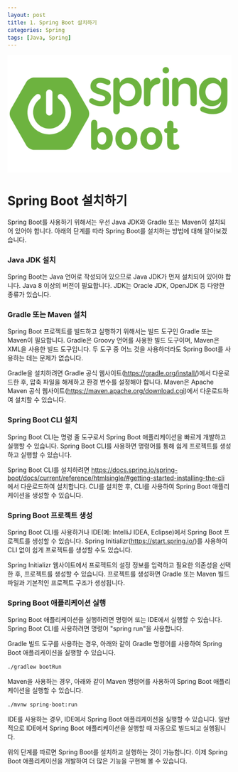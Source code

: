 ```yaml
---
layout: post
title: 1. Spring Boot 설치하기
categories: Spring
tags: [Java, Spring]
---
```


<img src="assets\img\headers\Spring Boot.png" />

# Spring Boot 설치하기

Spring Boot를 사용하기 위해서는 우선 Java JDK와 Gradle 또는 Maven이 설치되어 있어야 합니다. 아래의 단계를 따라 Spring Boot를 설치하는 방법에 대해 알아보겠습니다.

### Java JDK 설치

Spring Boot는 Java 언어로 작성되어 있으므로 Java JDK가 먼저 설치되어 있어야 합니다. Java 8 이상의 버전이 필요합니다. JDK는 Oracle JDK, OpenJDK 등 다양한 종류가 있습니다.

### Gradle 또는 Maven 설치

Spring Boot 프로젝트를 빌드하고 실행하기 위해서는 빌드 도구인 Gradle 또는 Maven이 필요합니다. Gradle은 Groovy 언어를 사용한 빌드 도구이며, Maven은 XML을 사용한 빌드 도구입니다. 두 도구 중 어느 것을 사용하더라도 Spring Boot를 사용하는 데는 문제가 없습니다.

Gradle을 설치하려면 Gradle 공식 웹사이트(https://gradle.org/install/)에서 다운로드한 후, 압축 파일을 해제하고 환경 변수를 설정해야 합니다. Maven은 Apache Maven 공식 웹사이트(https://maven.apache.org/download.cgi)에서 다운로드하여 설치할 수 있습니다.

### Spring Boot CLI 설치

Spring Boot CLI는 명령 줄 도구로서 Spring Boot 애플리케이션을 빠르게 개발하고 실행할 수 있습니다. Spring Boot CLI를 사용하면 명령어를 통해 쉽게 프로젝트를 생성하고 실행할 수 있습니다.

Spring Boot CLI를 설치하려면 https://docs.spring.io/spring-boot/docs/current/reference/htmlsingle/#getting-started-installing-the-cli 에서 다운로드하여 설치합니다. CLI를 설치한 후, CLI를 사용하여 Spring Boot 애플리케이션을 생성할 수 있습니다.

### Spring Boot 프로젝트 생성

Spring Boot CLI를 사용하거나 IDE(예: IntelliJ IDEA, Eclipse)에서 Spring Boot 프로젝트를 생성할 수 있습니다. Spring Initializr(https://start.spring.io/)를 사용하여 CLI 없이 쉽게 프로젝트를 생성할 수도 있습니다.

Spring Initializr 웹사이트에서 프로젝트의 설정 정보를 입력하고 필요한 의존성을 선택한 후, 프로젝트를 생성할 수 있습니다. 프로젝트를 생성하면 Gradle 또는 Maven 빌드 파일과 기본적인 프로젝트 구조가 생성됩니다.

### Spring Boot 애플리케이션 실행

Spring Boot 애플리케이션을 실행하려면 명령어 또는 IDE에서 실행할 수 있습니다. Spring Boot CLI를 사용하려면 명령어 "spring run"을 사용합니다.

Gradle 빌드 도구를 사용하는 경우, 아래와 같이 Gradle 명령어를 사용하여 Spring Boot 애플리케이션을 실행할 수 있습니다.

```bash
./gradlew bootRun
```

Maven을 사용하는 경우, 아래와 같이 Maven 명령어를 사용하여 Spring Boot 애플리케이션을 실행할 수 있습니다.

```bash
./mvnw spring-boot:run
```

IDE를 사용하는 경우, IDE에서 Spring Boot 애플리케이션을 실행할 수 있습니다. 일반적으로 IDE에서 Spring Boot 애플리케이션을 실행할 때 자동으로 빌드되고 실행됩니다.

위의 단계를 따르면 Spring Boot를 설치하고 실행하는 것이 가능합니다. 이제 Spring Boot 애플리케이션을 개발하여 더 많은 기능을 구현해 볼 수 있습니다.
